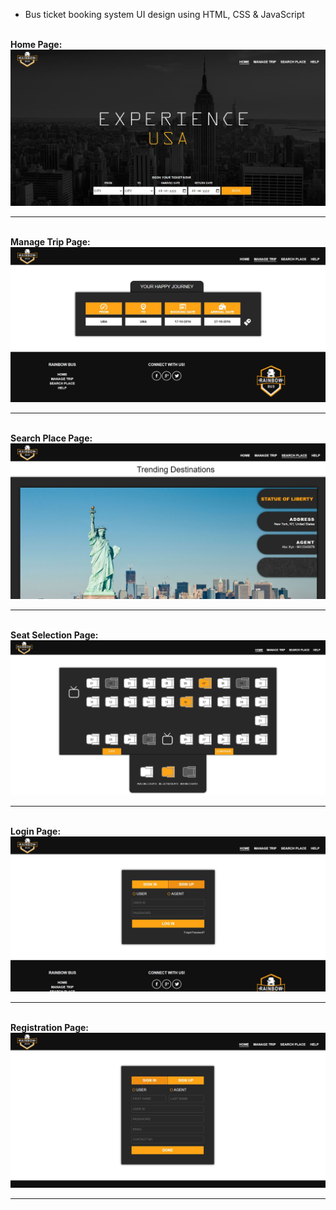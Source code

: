 - Bus ticket booking system UI design using HTML, CSS &amp; JavaScript
<br>
<b>Home Page:</b><br>
<img src="Output1.JPG"/>
<hr/>
<br>
<b>Manage Trip Page:</b><br>
<img src="Output2.JPG"/>
<hr/>
<br>
<b>Search Place Page:</b><br>
<img src="Output3.JPG"/>
<hr/>
<br>
<b>Seat Selection Page:</b><br>
<img src="Output4.JPG"/>
<hr/>
<br>
<b>Login Page:</b><br>
<img src="Output5.JPG"/>
<hr/>
<br>
<b>Registration Page:</b><br>
<img src="Output6.JPG"/>
<hr/>
<br>
